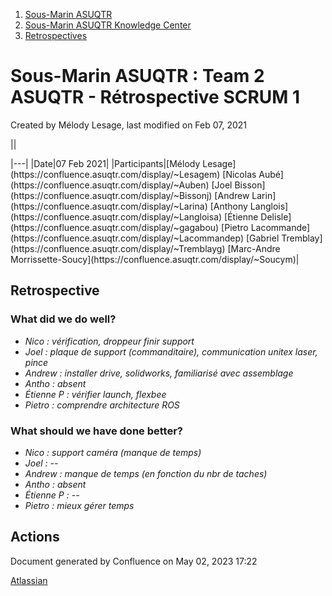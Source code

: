 1. [Sous-Marin ASUQTR](index.html)
2. [Sous-Marin ASUQTR Knowledge Center](Sous-Marin-ASUQTR-Knowledge-Center_5144578.html)
3. [Retrospectives](Retrospectives_39223358.html)

# Sous-Marin ASUQTR : Team 2 ASUQTR - Rétrospective SCRUM 1

Created by Mélody Lesage, last modified on Feb 07, 2021

||
<colgroup><col /><col /></colgroup>|---|
|Date|<time>07 Feb 2021</time>|
|Participants|[M&eacute;lody Lesage](https://confluence.asuqtr.com/display/~Lesagem) [Nicolas Aub&eacute;](https://confluence.asuqtr.com/display/~Auben) [Joel Bisson](https://confluence.asuqtr.com/display/~Bissonj) [Andrew Larin](https://confluence.asuqtr.com/display/~Larina) [Anthony Langlois](https://confluence.asuqtr.com/display/~Langloisa) [&Eacute;tienne Delisle](https://confluence.asuqtr.com/display/~gagabou) [Pietro Lacommande](https://confluence.asuqtr.com/display/~Lacommandep) [Gabriel Tremblay](https://confluence.asuqtr.com/display/~Tremblayg) [Marc-Andre Morrissette-Soucy](https://confluence.asuqtr.com/display/~Soucym)|
  

## Retrospective

### What did we do well?

* *Nico : vérification, droppeur finir support*
* *Joel : plaque de support (commanditaire), communication unitex laser, pince*
* *Andrew : installer drive, solidworks, familiarisé avec assemblage*
* *Antho : absent*
* *Étienne P : vérifier launch, flexbee*
* *Pietro : comprendre architecture ROS*

### What should we have done better?

* *Nico : support caméra (manque de temps)*
* *Joel : --*
* *Andrew : manque de temps (en fonction du nbr de taches)*
* *Antho : absent*
* *Étienne P : --*
* *Pietro : mieux gérer temps*

## Actions

Document generated by Confluence on May 02, 2023 17:22

[Atlassian](https://www.atlassian.com/)